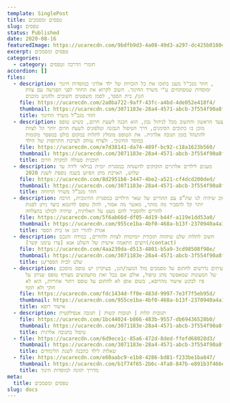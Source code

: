 ```yaml
---
template: SinglePost
title: טפסים ומסמכים
slug: טפסים
status: Published
date: 2020-08-16
featuredImage: https://ucarecdn.com/9bdfb9d3-4a08-49d3-a297-dc425b018040/
excerpt: טפסים ומסמכים
categories:
  - category: חומרי הדרכה וטפסים
accordion: []
files:
  - description: חוזר מנכ"ל מעגן בתוכו את כל הזכויות של ילד אלרגי במוסדות חינוך ,
      ומוסדות שמפוקחים ע"י משרד החינוך. חשוב לקרוא את החוזר לפני הפגישה עם צוות
      הגן/ בית הספר, לסמן משפטים חשובים ולהגיע מוכנים
    file: https://ucarecdn.com/2a0ba722-9aff-43fc-a4bd-4de052e418f4/
    thumbnail: https://ucarecdn.com/3071183e-28a4-4571-abcb-3f554f90a8ff/
    title: חוזר מנכ”ל משרד החינוך
  - description: הצעד הראשון והחשוב מכל לניהול נכון, הוא הכנה לשעת חרום, כשיש טופס
      מוכן בו כתובים הסימנים, דרך הטיפול הנכונה וטלפונים לשעת חרום יותר קל לצוות
      להתנהל בזמן תגובה אלרגית. את הטופס מומלץ לתלות במקום בולט במספר מקומות
      במוסד החינוכי. ולצרף עותק לערכת התרופות של הילד
    file: https://ucarecdn.com/e7d38141-da74-489f-bc92-c18a1623b560/
    thumbnail: https://ucarecdn.com/3071183e-28a4-4571-abcb-3f554f90a8ff/
    title: תוכנית פעולה למקרה חרום
  - description: מענים לילדים אלרגיים הזקוקים להשגחה במסגרת יומית בגילאי לידה עד
      שלוש, הארכת מתן הסיוע בשנה נוספת לשנת 2020
    file: https://ucarecdn.com/8d2951b8-3447-4be2-a521-cf4dcd200ded/
    thumbnail: https://ucarecdn.com/3071183e-28a4-4571-abcb-3f554f90a8ff/
    title: חוזר מנכ”ל משרד הרווחה
  - description: חשוב שיהיה לנו שת”פ עם ההורים של שאר הילדים במסגרת החינוכית, הרבה
      יותר קל להסביר מה מותר, מאשר מה אסור, להלן טופס לדוגמא כיצד ניתן לפנות
      להורים ולהסביר להם מעט על האלרגיה, שיהיה לכולנו בהצלחה
    file: https://ucarecdn.com/5f6ab66d-df05-4d19-b44f-a119e1dd53a0/
    thumbnail: https://ucarecdn.com/955ce1ba-4bf0-468a-b13f-2370940a4a18/
    title: אגרת להורי הגן או בית הספר
  - description: חשוב לתלות שלט שיהווה תזכורת יומיומית לצוות ולהורים, במידה והנכם
      רוצים התאמה אישית של השלט אנא [צרו עימנו קשר](/contact)
    file: https://ucarecdn.com/4aa230da-d513-4801-b5a9-3cd98508f98e/
    thumbnail: https://ucarecdn.com/3071183e-28a4-4571-abcb-3f554f90a8ff/
    title: שלט לבית הספר/גן
  - description: לעיתים נדרשים לחתום על מסמכים מול המעון/הגן, בעיקרון יש טופס מוסכם
      של המעונות שמאפשר מתן טיפול, אולם אם בכל זאת מתעקשים מצורף טופס שניתן על
      פיו לבקש אישור מהרופא, בשום אופן לא לחתום על טופס ויתור אחריות, הוא לא
      חוקי ולא תקף
    file: https://ucarecdn.com/fdc1434d-ff0e-483d-9997-7e3f7f5eb95d/
    thumbnail: https://ucarecdn.com/955ce1ba-4bf0-468a-b13f-2370940a4a18/
    title: אישור רופא
  - description: תגובות קלות | תגובות קשות | תגובה אנפילקטית
    file: https://ucarecdn.com/1bc44024-b866-483b-9557-db69436528b0/
    thumbnail: https://ucarecdn.com/3071183e-28a4-4571-abcb-3f554f90a8ff/
    title: טיפול בתגובה אלרגית
  - file: https://ucarecdn.com/6d9ece1c-85a6-472d-8ded-ffefd68028d3/
    thumbnail: https://ucarecdn.com/3071183e-28a4-4571-abcb-3f554f90a8ff/
    title: שאלות לילד כהכנה לשנת הלימודים
  - file: https://ucarecdn.com/e60aabc9-e1b8-4286-bd81-f233be1ba847/
    thumbnail: https://ucarecdn.com/b1f74f65-2b6c-4fa8-847b-e891b3f466e7/
    title: מדריך תזונה למוסדות חינוך
meta:
  title: טפסים ומסמכים
slug: docs
---
```

